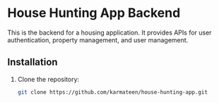 # House Hunting App Backend

This is the backend for a housing application. It provides APIs for user authentication, property management, and user management.

## Installation

1. Clone the repository:

   ```bash
   git clone https://github.com/karmateen/house-hunting-app.git
